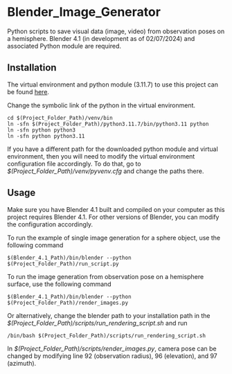 # Blender_Image_Generator
Python scripts to save visual data (image, video) from observation poses on a hemisphere. 
Blender 4.1 (in development as of 02/07/2024) and associated Python module are required.

## Installation
The virtual environment and python module (3.11.7) to use this project can be found 
[here](https://drive.google.com/drive/folders/1my-VlOTwRzVt0p3lgpAk8mmYbXjFu5_D?usp=drive_link). 

Change the symbolic link of the python in the virtual environment.
```
cd $(Project_Folder_Path)/venv/bin
ln -sfn $(Project_Folder_Path)/python3.11.7/bin/python3.11 python
ln -sfn python python3
ln -sfn python python3.11
```
If you have a different path for the downloaded python module and virtual environment, then you will need to modify the virtual environment configuration file accordingly. 
To do that, go to *$(Project_Folder_Path)/venv/pyvenv.cfg* and change the paths there.

## Usage
Make sure you have Blender 4.1 built and compiled on your computer as this project requires Blender 4.1. 
For other versions of Blender, you can modify the configuration accordingly.

To run the example of single image generation for a sphere object, use the following command
```
$(Blender_4.1_Path)/bin/blender --python $(Project_Folder_Path)/run_script.py
```
To run the image generation from observation pose on a hemisphere surface, use the following command
```
$(Blender_4.1_Path)/bin/blender --python $(Project_Folder_Path)/render_images.py
```
Or alternatively, change the blender path to your installation path in the *$(Project_Folder_Path)/scripts/run_rendering_script.sh* and run
```
/bin/bash $(Project_Folder_Path)/scripts/run_rendering_script.sh
```
In *$(Project_Folder_Path)/scripts/render_images.py*, camera pose can be changed by modifying line 92 (observation radius), 96 (elevation), and 97 (azimuth).

